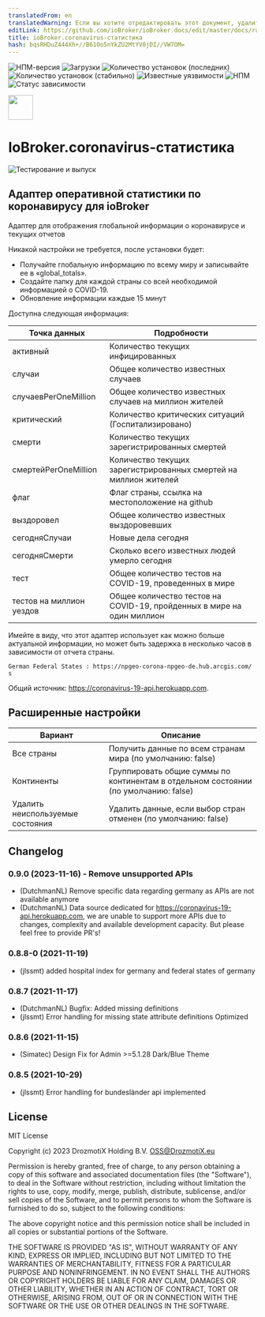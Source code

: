 ```yaml
---
translatedFrom: en
translatedWarning: Если вы хотите отредактировать этот документ, удалите поле «translatedFrom», в противном случае этот документ будет снова автоматически переведен
editLink: https://github.com/ioBroker/ioBroker.docs/edit/master/docs/ru/adapterref/iobroker.coronavirus-statistics/README.md
title: ioBroker.coronavirus-статистика
hash: bqsRHDuZ444Xh+//B61Oo5nYkZU2MtYV0jDI//VW7OM=
---
```

![НПМ-версия](http://img.shields.io/npm/v/iobroker.coronavirus-statistics.svg)
![Загрузки](https://img.shields.io/npm/dm/iobroker.coronavirus-statistics.svg)
![Количество установок (последних)](http://iobroker.live/badges/coronavirus-statistics-installed.svg)
![Количество установок (стабильно)](http://iobroker.live/badges/coronavirus-statistics-stable.svg)
![Известные уязвимости](https://snyk.io/test/github/DrozmotiX/ioBroker.coronavirus-statistics/badge.svg)
![НПМ](https://nodei.co/npm/iobroker.coronavirus-statistics.png?downloads=true)
![Статус зависимости](https://img.shields.io/david/DrozmotiX/ioBroker.coronavirus-statistics.svg)

<img src="./admin/coronavirus-statistics.png" width="50" height="50" alt="">

# IoBroker.coronavirus-статистика
![Тестирование и выпуск](https://github.com/DrozmotiX/ioBroker.coronavirus-statistics/workflows/Test%20and%20Release/badge.svg)

## Адаптер оперативной статистики по коронавирусу для ioBroker
Адаптер для отображения глобальной информации о коронавирусе и текущих отчетов

Никакой настройки не требуется, после установки будет:

- Получайте глобальную информацию по всему миру и записывайте ее в «global_totals».
- Создайте папку для каждой страны со всей необходимой информацией о COVID-19.
- Обновление информации каждые 15 минут

Доступна следующая информация:

| Точка данных | Подробности |
|--|--|
| активный | Количество текущих инфицированных |
| случаи | Общее количество известных случаев |
| случаевPerOneMillion | Общее количество известных случаев на миллион жителей |
| критический | Количество критических ситуаций (Госпитализировано) |
| смерти | Количество текущих зарегистрированных смертей |
| смертейPerOneMillion | Количество текущих зарегистрированных смертей на миллион жителей |
| флаг | Флаг страны, ссылка на местоположение на github |
| выздоровел | Общее количество известных выздоровевших |
| сегодняСлучаи | Новые дела сегодня |
| сегодняСмерти | Сколько всего известных людей умерло сегодня |
| тест | Общее количество тестов на COVID-19, проведенных в мире |
| тестов на миллион уездов | Общее количество тестов на COVID-19, пройденных в мире на один миллион |

Имейте в виду, что этот адаптер использует как можно больше актуальной информации, но может быть задержка в несколько часов в зависимости от отчета страны.

```German Federal States : https://npgeo-corona-npgeo-de.hub.arcgis.com/  s```

Общий источник: https://coronavirus-19-api.herokuapp.com.

## Расширенные настройки
| Вариант | Описание |
|--|--|
| Все страны | Получить данные по всем странам мира (по умолчанию: false) |
| Континенты | Группировать общие суммы по континентам в отдельном состоянии (по умолчанию: false) |
| Удалить неиспользуемые состояния | Удалить данные, если выбор стран отменен (по умолчанию: false) |

## Changelog

<!--
	### __WORK IN PROGRESS__
	* (DutchmanNL) 
-->
### 0.9.0 (2023-11-16) - Remove unsupported APIs
* (DutchmanNL) Remove specific data regarding germany as APIs are not available anymore
* (DutchmanNL) Data source dedicated for https://coronavirus-19-api.herokuapp.com, we are unable to support more APIs due to changes, complexity and available development capacity. But please feel free to provide PR's!

### 0.8.8-0 (2021-11-19)
* (jlssmt) added hospital index for germany and federal states of germany

### 0.8.7 (2021-11-17)
* (DutchmanNL) Bugfix: Added missing definitions
* (jlssmt) Error handling for missing state attribute definitions Optimized

### 0.8.6 (2021-11-15)
* (Simatec) Design Fix for Admin >=5.1.28 Dark/Blue Theme

### 0.8.5 (2021-10-29)
* (jlssmt) Error handling for bundesländer api implemented

## License
MIT License

Copyright (c) 2023 DrozmotiX Holding B.V. <OSS@DrozmotiX.eu>

Permission is hereby granted, free of charge, to any person obtaining a copy
of this software and associated documentation files (the "Software"), to deal
in the Software without restriction, including without limitation the rights
to use, copy, modify, merge, publish, distribute, sublicense, and/or sell
copies of the Software, and to permit persons to whom the Software is
furnished to do so, subject to the following conditions:

The above copyright notice and this permission notice shall be included in all
copies or substantial portions of the Software.

THE SOFTWARE IS PROVIDED "AS IS", WITHOUT WARRANTY OF ANY KIND, EXPRESS OR
IMPLIED, INCLUDING BUT NOT LIMITED TO THE WARRANTIES OF MERCHANTABILITY,
FITNESS FOR A PARTICULAR PURPOSE AND NONINFRINGEMENT. IN NO EVENT SHALL THE
AUTHORS OR COPYRIGHT HOLDERS BE LIABLE FOR ANY CLAIM, DAMAGES OR OTHER
LIABILITY, WHETHER IN AN ACTION OF CONTRACT, TORT OR OTHERWISE, ARISING FROM,
OUT OF OR IN CONNECTION WITH THE SOFTWARE OR THE USE OR OTHER DEALINGS IN THE
SOFTWARE.
